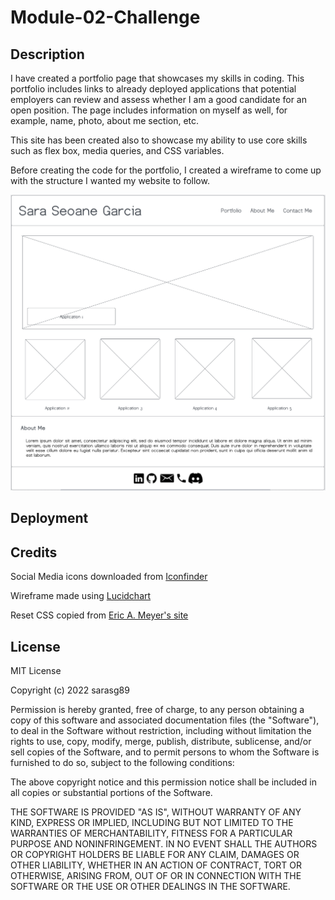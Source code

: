 # Module-02-Challenge

## Description

I have created a portfolio page that showcases my skills in coding. This portfolio includes links to already deployed applications that potential employers can review and assess whether I am a good candidate for an open position. The page includes information on myself as well, for example, name, photo, about me section, etc.

This site has been created also to showcase my ability to use core skills such as flex box, media queries, and CSS variables. 

Before creating the code for the portfolio, I created a wireframe to come up with the structure I wanted my website to follow. 

![Screenshot of wireframe](./assets/images/topbar%20screenshot.png)

## Deployment

## Credits

Social Media icons downloaded from [Iconfinder](https://www.iconfinder.com)

Wireframe made using [Lucidchart](https://lucid.app/lucidchart/dbf09575-ca51-4bed-ba0c-082350a58727/edit?viewport_loc=-310%2C-19%2C2491%2C1375%2C0_0&invitationId=inv_3e81d4df-39cd-4531-a59d-b14033281fb0)

Reset CSS copied from [Eric A. Meyer's site](https://meyerweb.com/eric/tools/css/reset/)

## License

MIT License

Copyright (c) 2022 sarasg89

Permission is hereby granted, free of charge, to any person obtaining a copy
of this software and associated documentation files (the "Software"), to deal
in the Software without restriction, including without limitation the rights
to use, copy, modify, merge, publish, distribute, sublicense, and/or sell
copies of the Software, and to permit persons to whom the Software is
furnished to do so, subject to the following conditions:

The above copyright notice and this permission notice shall be included in all
copies or substantial portions of the Software.

THE SOFTWARE IS PROVIDED "AS IS", WITHOUT WARRANTY OF ANY KIND, EXPRESS OR
IMPLIED, INCLUDING BUT NOT LIMITED TO THE WARRANTIES OF MERCHANTABILITY,
FITNESS FOR A PARTICULAR PURPOSE AND NONINFRINGEMENT. IN NO EVENT SHALL THE
AUTHORS OR COPYRIGHT HOLDERS BE LIABLE FOR ANY CLAIM, DAMAGES OR OTHER
LIABILITY, WHETHER IN AN ACTION OF CONTRACT, TORT OR OTHERWISE, ARISING FROM,
OUT OF OR IN CONNECTION WITH THE SOFTWARE OR THE USE OR OTHER DEALINGS IN THE
SOFTWARE.